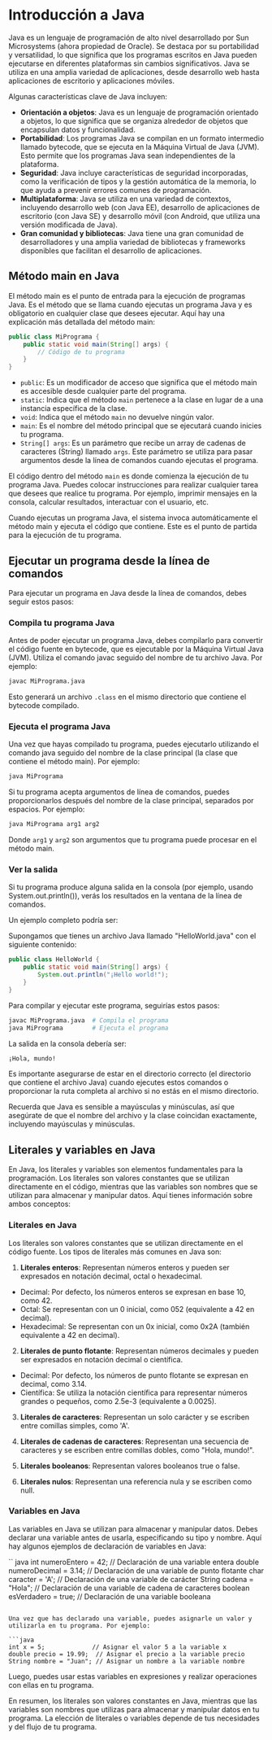 
# Introducción a Java

Java es un lenguaje de programación de alto nivel desarrollado por Sun Microsystems (ahora propiedad de Oracle). Se destaca por su portabilidad y versatilidad, lo que significa que los programas escritos en Java pueden ejecutarse en diferentes plataformas sin cambios significativos. Java se utiliza en una amplia variedad de aplicaciones, desde desarrollo web hasta aplicaciones de escritorio y aplicaciones móviles.

Algunas características clave de Java incluyen:

- **Orientación a objetos**: Java es un lenguaje de programación orientado a objetos, lo que significa que se organiza alrededor de objetos que encapsulan datos y funcionalidad.
- **Portabilidad**: Los programas Java se compilan en un formato intermedio llamado bytecode, que se ejecuta en la Máquina Virtual de Java (JVM). Esto permite que los programas Java sean independientes de la plataforma.
- **Seguridad**: Java incluye características de seguridad incorporadas, como la verificación de tipos y la gestión automática de la memoria, lo que ayuda a prevenir errores comunes de programación.
- **Multiplataforma**: Java se utiliza en una variedad de contextos, incluyendo desarrollo web (con Java EE), desarrollo de aplicaciones de escritorio (con Java SE) y desarrollo móvil (con Android, que utiliza una versión modificada de Java).
- **Gran comunidad y bibliotecas**: Java tiene una gran comunidad de desarrolladores y una amplia variedad de bibliotecas y frameworks disponibles que facilitan el desarrollo de aplicaciones.

## Método main en Java

El método main es el punto de entrada para la ejecución de programas Java. Es el método que se llama cuando ejecutas un programa Java y es obligatorio en cualquier clase que desees ejecutar. Aquí hay una explicación más detallada del método main:

```java
public class MiPrograma {
    public static void main(String[] args) {
        // Código de tu programa
    }
}
```

- `public`: Es un modificador de acceso que significa que el método main es accesible desde cualquier parte del programa.
- `static`: Indica que el método `main` pertenece a la clase en lugar de a una instancia específica de la clase.
- `void`: Indica que el método `main` no devuelve ningún valor.
- `main`: Es el nombre del método principal que se ejecutará cuando inicies tu programa.
- `String[] args`: Es un parámetro que recibe un array de cadenas de caracteres (String) llamado `args`. Este parámetro se utiliza para pasar argumentos desde la línea de comandos cuando ejecutas el programa.

El código dentro del método `main` es donde comienza la ejecución de tu programa Java. Puedes colocar instrucciones para realizar cualquier tarea que desees que realice tu programa. Por ejemplo, imprimir mensajes en la consola, calcular resultados, interactuar con el usuario, etc.

Cuando ejecutas un programa Java, el sistema invoca automáticamente el método main y ejecuta el código que contiene. Este es el punto de partida para la ejecución de tu programa.

## Ejecutar un programa desde la línea de comandos

Para ejecutar un programa en Java desde la línea de comandos, debes seguir estos pasos:

### Compila tu programa Java
Antes de poder ejecutar un programa Java, debes compilarlo para convertir el código fuente en bytecode, que es ejecutable por la Máquina Virtual Java (JVM). Utiliza el comando javac seguido del nombre de tu archivo Java. Por ejemplo:

```bash
javac MiPrograma.java
```

Esto generará un archivo `.class` en el mismo directorio que contiene el bytecode compilado.

### Ejecuta el programa Java
Una vez que hayas compilado tu programa, puedes ejecutarlo utilizando el comando java seguido del nombre de la clase principal (la clase que contiene el método main). Por ejemplo:

```bash
java MiPrograma
```

Si tu programa acepta argumentos de línea de comandos, puedes proporcionarlos después del nombre de la clase principal, separados por espacios. Por ejemplo:

```bash
java MiPrograma arg1 arg2
```

Donde `arg1` y `arg2` son argumentos que tu programa puede procesar en el método main.

### Ver la salida
Si tu programa produce alguna salida en la consola (por ejemplo, usando System.out.println()), verás los resultados en la ventana de la línea de comandos.

Un ejemplo completo podría ser:

Supongamos que tienes un archivo Java llamado "HelloWorld.java" con el siguiente contenido:

```java
public class HelloWorld {
    public static void main(String[] args) {
        System.out.println("¡Hello world!");
    }
}
```

Para compilar y ejecutar este programa, seguirías estos pasos:

```bash
javac MiPrograma.java  # Compila el programa
java MiPrograma        # Ejecuta el programa
```

La salida en la consola debería ser:

```bash
¡Hola, mundo!
```

Es importante asegurarse de estar en el directorio correcto (el directorio que contiene el archivo Java) cuando ejecutes estos comandos o proporcionar la ruta completa al archivo si no estás en el mismo directorio.

Recuerda que Java es sensible a mayúsculas y minúsculas, así que asegúrate de que el nombre del archivo y la clase coincidan exactamente, incluyendo mayúsculas y minúsculas.

## Literales y variables en Java

En Java, los literales y variables son elementos fundamentales para la programación. Los literales son valores constantes que se utilizan directamente en el código, mientras que las variables son nombres que se utilizan para almacenar y manipular datos. Aquí tienes información sobre ambos conceptos:

### Literales en Java

Los literales son valores constantes que se utilizan directamente en el código fuente. Los tipos de literales más comunes en Java son:

1. **Literales enteros**: Representan números enteros y pueden ser expresados en notación decimal, octal o hexadecimal.
- Decimal: Por defecto, los números enteros se expresan en base 10, como 42.
- Octal: Se representan con un 0 inicial, como 052 (equivalente a 42 en decimal).
- Hexadecimal: Se representan con un 0x inicial, como 0x2A (también equivalente a 42 en decimal).

2. **Literales de punto flotante**: Representan números decimales y pueden ser expresados en notación decimal o científica.
- Decimal: Por defecto, los números de punto flotante se expresan en decimal, como 3.14.
- Científica: Se utiliza la notación científica para representar números grandes o pequeños, como 2.5e-3 (equivalente a 0.0025).

3. **Literales de caracteres**: Representan un solo carácter y se escriben entre comillas simples, como 'A'.

4. **Literales de cadenas de caracteres**: Representan una secuencia de caracteres y se escriben entre comillas dobles, como "Hola, mundo!".

5. **Literales booleanos**: Representan valores booleanos true o false.

6. **Literales nulos**: Representan una referencia nula y se escriben como null.

### Variables en Java

Las variables en Java se utilizan para almacenar y manipular datos. Debes declarar una variable antes de usarla, especificando su tipo y nombre. Aquí hay algunos ejemplos de declaración de variables en Java:

`` java
int numeroEntero = 42;         // Declaración de una variable entera
double numeroDecimal = 3.14;   // Declaración de una variable de punto flotante
char caracter = 'A';           // Declaración de una variable de carácter
String cadena = "Hola";        // Declaración de una variable de cadena de caracteres
boolean esVerdadero = true;    // Declaración de una variable booleana
```

Una vez que has declarado una variable, puedes asignarle un valor y utilizarla en tu programa. Por ejemplo:

```java
int x = 5;             // Asignar el valor 5 a la variable x
double precio = 19.99;  // Asignar el precio a la variable precio
String nombre = "Juan"; // Asignar un nombre a la variable nombre
```

Luego, puedes usar estas variables en expresiones y realizar operaciones con ellas en tu programa.

En resumen, los literales son valores constantes en Java, mientras que las variables son nombres que utilizas para almacenar y manipular datos en tu programa. La elección de literales o variables depende de tus necesidades y del flujo de tu programa.
